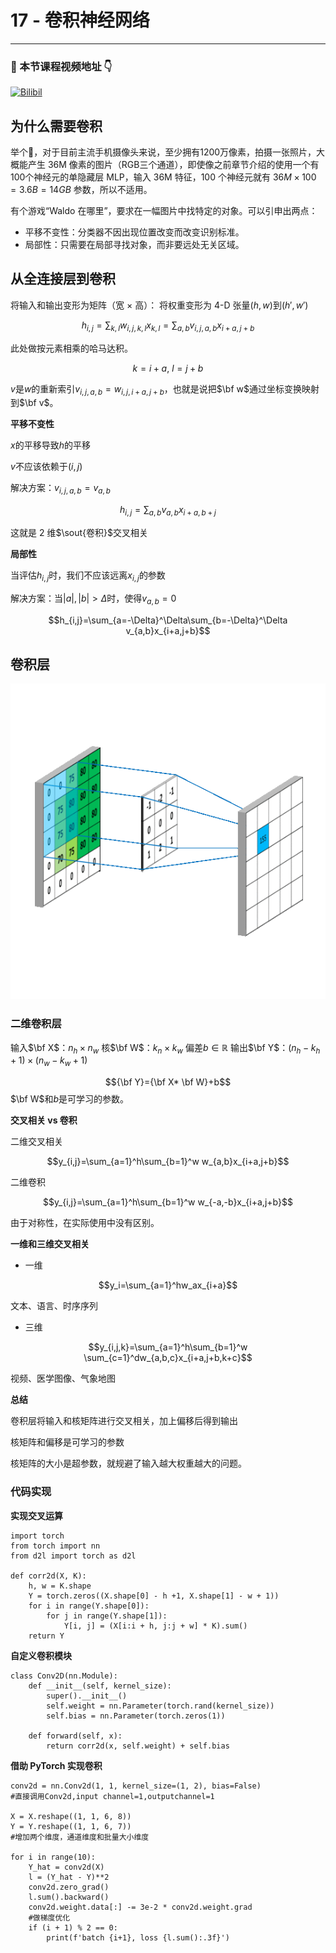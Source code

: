# 17 - 卷积神经网络

---

### 🎦 本节课程视频地址 👇

[![Bilibil](https://i1.hdslb.com/bfs/archive/7f53ce06c826938d646dfc7dbf010a741fa8c3cc.jpg@640w_400h_100Q_1c.webp)](https://www.bilibili.com/video/BV1L64y1m7Nh)

## 为什么需要卷积

举个🌰，对于目前主流手机摄像头来说，至少拥有1200万像素，拍摄一张照片，大概能产生 36M 像素的图片（RGB三个通道），即使像之前章节介绍的使用一个有100个神经元的单隐藏层 MLP，输入 36M 特征，100 个神经元就有 $36M\times100=3.6B=14GB$ 参数，所以不适用。

有个游戏“Waldo 在哪里”，要求在一幅图片中找特定的对象。可以引申出两点：

- 平移不变性：分类器不因出现位置改变而改变识别标准。
- 局部性：只需要在局部寻找对象，而非要远处无关区域。

## 从全连接层到卷积

将输入和输出变形为矩阵（宽 × 高）：
将权重变形为 4-D 张量$(h, w)$到$(h', w')$

$$
h_{i,j}=\sum_{k,l}w_{i,j,k,l}x_{k,l}=\sum_{a,b}v_{i,j,a,b}x_{i+a,j+b}
$$

此处做按元素相乘的哈马达积。

$$k=i+a,\ l=j+b$$

$v$是$w$的重新索引$v_{i,j,a,b}=w_{i,j,i+a,j+b}$，也就是说把$\bf w$通过坐标变换映射到$\bf v$。

**平移不变性**

$x$的平移导致$h$的平移

$v$不应该依赖于$(i,j)$

解决方案：$v_{i,j,a,b}=v_{a,b}$

$$h_{i,j}=\sum_{a,b}v_{a,b}x_{i+a,b+j}$$

这就是 2 维$\sout{卷积}$交叉相关

**局部性**

当评估$h_{i,j}$时，我们不应该远离$x_{i,j}$的参数

解决方案：当$|a|,|b|\gt\Delta$时，使得$v_{a,b}=0$

$$h_{i,j}=\sum_{a=-\Delta}^\Delta\sum_{b=-\Delta}^\Delta v_{a,b}x_{i+a,j+b}$$

## 卷积层

![](\Images/conv-full-layer.gif)

### 二维卷积层

输入$\bf X$：$n_h\times n_w$
核$\bf W$：$k_n\times k_w$
偏差$b\in \mathbb R$
输出$\bf Y$：$(n_h-k_h+1)\times(n_w-k_w+1)$

$${\bf Y}={\bf X* \bf W}+b$$
$\bf W$和$b$是可学习的参数。

**交叉相关 vs 卷积**

二维交叉相关

$$y_{i,j}=\sum_{a=1}^h\sum_{b=1}^w w_{a,b}x_{i+a,j+b}$$

二维卷积

$$y_{i,j}=\sum_{a=1}^h\sum_{b=1}^w w_{-a,-b}x_{i+a,j+b}$$

由于对称性，在实际使用中没有区别。

**一维和三维交叉相关**

- 一维

$$y_i=\sum_{a=1}^hw_ax_{i+a}$$

文本、语言、时序序列

- 三维

$$y_{i,j,k}=\sum_{a=1}^h\sum_{b=1}^w \sum_{c=1}^dw_{a,b,c}x_{i+a,j+b,k+c}$$

视频、医学图像、气象地图

**总结**

卷积层将输入和核矩阵进行交叉相关，加上偏移后得到输出

核矩阵和偏移是可学习的参数

核矩阵的大小是超参数，就规避了输入越大权重越大的问题。

### 代码实现

**实现交叉运算**

```
import torch
from torch import nn
from d2l import torch as d2l

def corr2d(X, K):
    h, w = K.shape
    Y = torch.zeros((X.shape[0] - h +1, X.shape[1] - w + 1))
    for i in range(Y.shape[0]):
        for j in range(Y.shape[1]):
            Y[i, j] = (X[i:i + h, j:j + w] * K).sum()
    return Y
```

**自定义卷积模块**

```
class Conv2D(nn.Module):
    def __init__(self, kernel_size):
        super().__init__()
        self.weight = nn.Parameter(torch.rand(kernel_size))
        self.bias = nn.Parameter(torch.zeros(1))

    def forward(self, x):
        return corr2d(x, self.weight) + self.bias
```

**借助 PyTorch 实现卷积**

```
conv2d = nn.Conv2d(1, 1, kernel_size=(1, 2), bias=False)
#直接调用Conv2d,input channel=1,outputchannel=1

X = X.reshape((1, 1, 6, 8))
Y = Y.reshape((1, 1, 6, 7))
#增加两个维度，通道维度和批量大小维度

for i in range(10):
    Y_hat = conv2d(X)
    l = (Y_hat - Y)**2
    conv2d.zero_grad()
    l.sum().backward()
    conv2d.weight.data[:] -= 3e-2 * conv2d.weight.grad
    #做梯度优化
    if (i + 1) % 2 == 0:
        print(f'batch {i+1}, loss {l.sum():.3f}')
```
